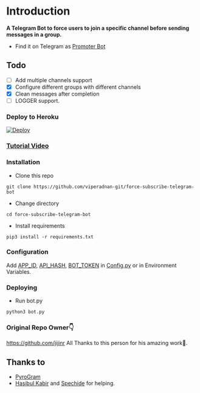 # Introduction
**A Telegram Bot to force users to join a specific channel before sending messages in a group.**
- Find it on Telegram as [Promoter Bot](https://t.me/force_join_bot)

## Todo
- [ ] Add multiple channels support
- [X] Configure different groups with different channels
- [X] Clean messages after completion
- [ ] LOGGER support.

### Deploy to Heroku
[![Deploy](https://www.herokucdn.com/deploy/button.svg)](https://heroku.com/deploy?template=https://github.com/donui-bit/force-subscribe-telegram-bot)

### [Tutorial Video](https://youtu.be/e6LFR5W2BqQ)

### Installation
- Clone this repo
```
git clone https://github.com/viperadnan-git/force-subscribe-telegram-bot
```
- Change directory
```
cd force-subscribe-telegram-bot
```
- Install requirements
```
pip3 install -r requirements.txt
```

### Configuration
Add [APP_ID](https://my.telegram.org/apps), [API_HASH](https://my.telegram.org/apps), [BOT_TOKEN](https://t.me/botfather) in [Config.py](Config.py) or in Environment Variables.

### Deploying
- Run bot.py
```
python3 bot.py
```
### Original Repo Owner👇
https://github.com/jijinr
All Thanks to this person for his amazing work🙏.

## Thanks to
- [PyroGram](https://PyroGram.org)
- [Hasibul Kabir](https://GitHub.com/hasibulkabir) and [Spechide](https://GitHub.com/spechide) for helping.
